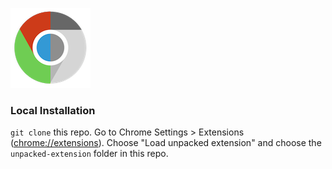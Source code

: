 ![](https://raw.githubusercontent.com/adamschwartz/chrome-grayscale-favicons/master/store-icon.png)

### Local Installation

`git clone` this repo. Go to Chrome Settings > Extensions ([chrome://extensions](chrome://extensions)). Choose "Load unpacked extension" and choose the `unpacked-extension` folder in this repo.
